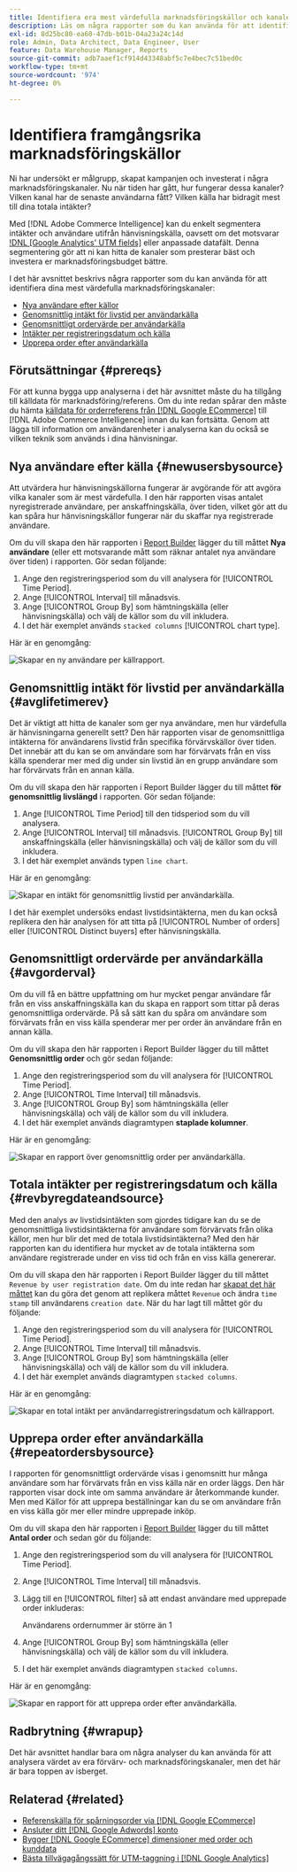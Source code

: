 ```yaml
---
title: Identifiera era mest värdefulla marknadsföringskällor och kanaler
description: Läs om några rapporter som du kan använda för att identifiera dina mest värdefulla marknadsföringskanaler.
exl-id: 8d25bc80-ea60-47db-b01b-04a23a24c14d
role: Admin, Data Architect, Data Engineer, User
feature: Data Warehouse Manager, Reports
source-git-commit: adb7aaef1cf914d43348abf5c7e4bec7c51bed0c
workflow-type: tm+mt
source-wordcount: '974'
ht-degree: 0%

---
```


# Identifiera framgångsrika marknadsföringskällor

Ni har undersökt er målgrupp, skapat kampanjen och investerat i några marknadsföringskanaler. Nu när tiden har gått, hur fungerar dessa kanaler? Vilken kanal har de senaste användarna fått? Vilken källa har bidragit mest till dina totala intäkter?

Med [!DNL Adobe Commerce Intelligence] kan du enkelt segmentera intäkter och användare utifrån hänvisningskälla, oavsett om det motsvarar [!DNL [Google Analytics' UTM fields]](https://support.google.com/analytics/answer/1191184?hl=en) eller anpassade datafält. Denna segmentering gör att ni kan hitta de kanaler som presterar bäst och investera er marknadsföringsbudget bättre.

I det här avsnittet beskrivs några rapporter som du kan använda för att identifiera dina mest värdefulla marknadsföringskanaler:

* [Nya användare efter källor](#newusersbysource)
* [Genomsnittlig intäkt för livstid per användarkälla](#avglifetimerev)
* [Genomsnittligt ordervärde per användarkälla](#avgorderval)
* [Intäkter per registreringsdatum och källa](#revbyregdateandsource)
* [Upprepa order efter användarkälla](#repeatordersbysource)

## Förutsättningar {#prereqs}

För att kunna bygga upp analyserna i det här avsnittet måste du ha tillgång till källdata för marknadsföring/referens. Om du inte redan spårar den måste du hämta [källdata för orderreferens från  [!DNL Google ECommerce]](../importing-data/integrations/google-ecommerce.md) till [!DNL Adobe Commerce Intelligence] innan du kan fortsätta. Genom att lägga till information om användarenheter i analyserna kan du också se vilken teknik som används i dina hänvisningar.

## Nya användare efter källa {#newusersbysource}

Att utvärdera hur hänvisningskällorna fungerar är avgörande för att avgöra vilka kanaler som är mest värdefulla. I den här rapporten visas antalet nyregistrerade användare, per anskaffningskälla, över tiden, vilket gör att du kan spåra hur hänvisningskällor fungerar när du skaffar nya registrerade användare.

Om du vill skapa den här rapporten i [Report Builder](../../tutorials/using-visual-report-builder.md) lägger du till måttet **Nya användare** (eller ett motsvarande mått som räknar antalet nya användare över tiden) i rapporten. Gör sedan följande:

1. Ange den registreringsperiod som du vill analysera för [!UICONTROL Time Period].
1. Ange [!UICONTROL Interval] till månadsvis.
1. Ange [!UICONTROL Group By] som hämtningskälla (eller hänvisningskälla) och välj de källor som du vill inkludera.
1. I det här exemplet används `stacked columns` [!UICONTROL chart type].

Här är en genomgång:

![Skapar en ny användare per källrapport.](../../assets/New_Users_by_source.gif)

## Genomsnittlig intäkt för livstid per användarkälla {#avglifetimerev}

Det är viktigt att hitta de kanaler som ger nya användare, men hur värdefulla är hänvisningarna generellt sett? Den här rapporten visar de genomsnittliga intäkterna för användarens livstid från specifika förvärvskällor över tiden. Det innebär att du kan se om användare som har förvärvats från en viss källa spenderar mer med dig under sin livstid än en grupp användare som har förvärvats från en annan källa.

Om du vill skapa den här rapporten i Report Builder lägger du till måttet **för genomsnittlig livslängd** i rapporten. Gör sedan följande:

1. Ange [!UICONTROL Time Period] till den tidsperiod som du vill analysera.
1. Ange [!UICONTROL Interval] till månadsvis.
   [!UICONTROL Group By] till anskaffningskälla (eller hänvisningskälla) och välj de källor som du vill inkludera.
1. I det här exemplet används typen `line chart`.

Här är en genomgång:

![Skapar en intäkt för genomsnittlig livstid per användarkälla](../../assets/Lifetime_revenue_by_user_source.gif).

I det här exemplet undersöks endast livstidsintäkterna, men du kan också replikera den här analysen för att titta på [!UICONTROL Number of orders] eller [!UICONTROL Distinct buyers] efter hänvisningskälla.

## Genomsnittligt ordervärde per användarkälla {#avgorderval}

Om du vill få en bättre uppfattning om hur mycket pengar användare får från en viss anskaffningskälla kan du skapa en rapport som tittar på deras genomsnittliga ordervärde. På så sätt kan du spåra om användare som förvärvats från en viss källa spenderar mer per order än användare från en annan källa.

Om du vill skapa den här rapporten i Report Builder lägger du till måttet **Genomsnittlig order** och gör sedan följande:

1. Ange den registreringsperiod som du vill analysera för [!UICONTROL Time Period].
1. Ange [!UICONTROL Time Interval] till månadsvis.
1. Ange [!UICONTROL Group By] som hämtningskälla (eller hänvisningskälla) och välj de källor som du vill inkludera.
1. I det här exemplet används diagramtypen **staplade kolumner**.

Här är en genomgång:

![Skapar en rapport över genomsnittlig order per användarkälla.](../../assets/Average_order_value_by_source.gif)

## Totala intäkter per registreringsdatum och källa {#revbyregdateandsource}

Med den analys av livstidsintäkten som gjordes tidigare kan du se de genomsnittliga livstidsintäkterna för användare som förvärvats från olika källor, men hur blir det med de totala livstidsintäkterna? Med den här rapporten kan du identifiera hur mycket av de totala intäkterna som användare registrerade under en viss tid och från en viss källa genererar.

Om du vill skapa den här rapporten i Report Builder lägger du till måttet `Revenue by user registration date`. Om du inte redan har [skapat det här måttet](../../data-user/reports/ess-manage-data-metrics.md) kan du göra det genom att replikera måttet `Revenue` och ändra `time stamp` till användarens `creation date`. När du har lagt till måttet gör du följande:

1. Ange den registreringsperiod som du vill analysera för [!UICONTROL Time Period].
1. Ange [!UICONTROL Time Interval] till månadsvis.
1. Ange [!UICONTROL Group By] som hämtningskälla (eller hänvisningskälla) och välj de källor som du vill inkludera.
1. I det här exemplet används diagramtypen `stacked columns`.

Här är en genomgång:

![Skapar en total intäkt per användarregistreringsdatum och källrapport.](../../assets/Revenue_by_user_registration_date_and_source.gif)

## Upprepa order efter användarkälla {#repeatordersbysource}

I rapporten för genomsnittligt ordervärde visas i genomsnitt hur många användare som har förvärvats från en viss källa när en order läggs. Den här rapporten visar dock inte om samma användare är återkommande kunder. Men med Källor för att upprepa beställningar kan du se om användare från en viss källa gör mer eller mindre upprepade inköp.

Om du vill skapa den här rapporten i [Report Builder](../../tutorials/using-visual-report-builder.md) lägger du till måttet **Antal order** och sedan gör du följande:

1. Ange den registreringsperiod som du vill analysera för [!UICONTROL Time Period].
1. Ange [!UICONTROL Time Interval] till månadsvis.
1. Lägg till en [!UICONTROL filter] så att endast användare med upprepade order inkluderas:

   Användarens ordernummer är större än 1

1. Ange [!UICONTROL Group By] som hämtningskälla (eller hänvisningskälla) och välj de källor som du vill inkludera.
1. I det här exemplet används diagramtypen `stacked columns`.

Här är en genomgång:

![Skapar en rapport för att upprepa order efter användarkälla.](../../assets/Repeat_orders_by_user_source.gif)


## Radbrytning {#wrapup}

Det här avsnittet handlar bara om några analyser du kan använda för att analysera värdet av era förvärv- och marknadsföringskanaler, men det här är bara toppen av isberget.

## Relaterad {#related}

* [Referenskälla för spårningsorder via  [!DNL Google ECommerce]](../importing-data/integrations/google-ecommerce.md)
* [Ansluter ditt [!DNL Google Adwords] konto](../importing-data/integrations/google-adwords.md)
* [Bygger [!DNL Google ECommerce] dimensioner med order och kunddata](../data-warehouse-mgr/bldg-google-ecomm-dim.md)
* [Bästa tillvägagångssätt för UTM-taggning i  [!DNL Google Analytics]](../../best-practices/utm-tagging-google.md)
